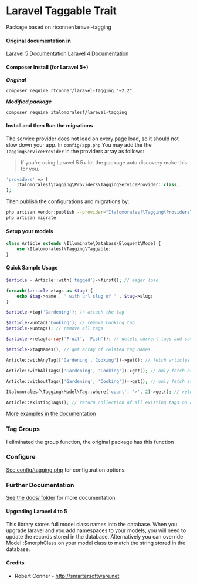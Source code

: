 Laravel Taggable Trait
============

Package based on rtconner/laravel-tagging

#### Original documentation in

[Laravel 5 Documentation](https://github.com/rtconner/laravel-tagging/tree/laravel-5)
[Laravel 4 Documentation](https://github.com/rtconner/laravel-tagging/tree/laravel-4)

#### Composer Install (for Laravel 5+)

***Original***

```shell
composer require rtconner/laravel-tagging "~2.2"
```

***Modified package***

```shell
composer require italomoralesf/laravel-tagging
```

#### Install and then Run the migrations

The service provider does not load on every page load, so it should not slow down your app. In `config/app.php` You may add the the `TaggingServiceProvider` in the providers array as follows:

> If you're using Laravel 5.5+ let the package auto discovery make this for you.

```php
'providers' => [
	Italomoralesf\Tagging\Providers\TaggingServiceProvider::class,
];
```
Then publish the configurations and migrations by:
```bash
php artisan vendor:publish --provider="Italomoralesf\Tagging\Providers\TaggingServiceProvider"
php artisan migrate
```

#### Setup your models
```php
class Article extends \Illuminate\Database\Eloquent\Model {
	use \Italomoralesf\Tagging\Taggable;
}
```

#### Quick Sample Usage

```php
$article = Article::with('tagged')->first(); // eager load

foreach($article->tags as $tag) {
	echo $tag->name . ' with url slug of ' . $tag->slug;
}

$article->tag('Gardening'); // attach the tag

$article->untag('Cooking'); // remove Cooking tag
$article->untag(); // remove all tags

$article->retag(array('Fruit', 'Fish')); // delete current tags and save new tags

$article->tagNames(); // get array of related tag names

Article::withAnyTag(['Gardening','Cooking'])->get(); // fetch articles with any tag listed

Article::withAllTags(['Gardening', 'Cooking'])->get(); // only fetch articles with all the tags

Article::withoutTags(['Gardening', 'Cooking'])->get(); // only fetch articles without all tags listed

Italomoralesf\Tagging\Model\Tag::where('count', '>', 2)->get(); // return all tags used more than twice

Article::existingTags(); // return collection of all existing tags on any articles
```

[More examples in the documentation](docs/usage-examples.md)


### Tag Groups

I eliminated the group function, the original package has this function

### Configure

[See config/tagging.php](config/tagging.php) for configuration options.

### Further Documentation

[See the docs/ folder](docs) for more documentation.

#### Upgrading Laravel 4 to 5

This library stores full model class names into the database. When you upgrade laravel and you add namespaces to your models, you will need to update the records stored in the database.
Alternatively you can override Model::$morphClass on your model class to match the string stored in the database.

#### Credits

 - Robert Conner - http://smartersoftware.net